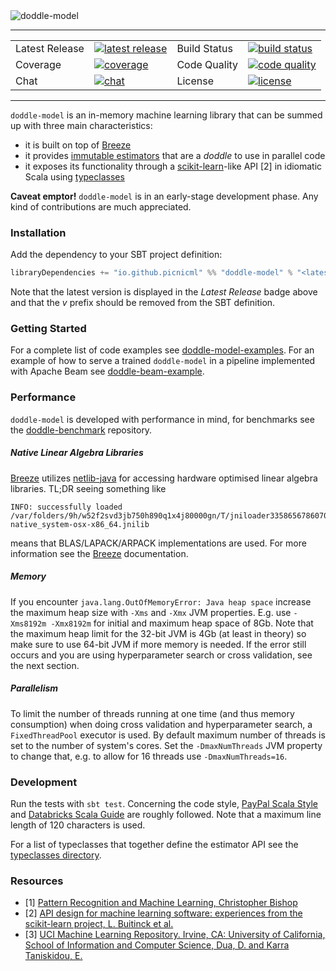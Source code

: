<img src="https://github.com/picnicml/doddle-model/blob/readme-header/.github/doddle-model-header.png" alt="doddle-model"/>

---

<table>
    <tr>
        <td>Latest Release</td>
        <td>
            <a href="https://search.maven.org/search?q=g:io.github.picnicml">
                <img src="https://img.shields.io/maven-central/v/io.github.picnicml/doddle-model_2.12.svg?style=flat-square&label=maven%20central" alt="latest release"/>
            </a>
        </td>
        <td>Build Status</td>
        <td>
            <a href="https://circleci.com/gh/picnicml/doddle-model">
                <img src="https://img.shields.io/circleci/project/github/picnicml/doddle-model/master.svg?style=flat-square&label=circleci" alt="build status"/>
            </a>
        </td>
    </tr>
    <tr>
        <td>Coverage</td>
        <td>
            <a href="https://app.codacy.com/project/inejc/doddle-model/dashboard">
                <img src="https://img.shields.io/codacy/coverage/9f1dad5c6d6041dd85db71adabba3e72.svg?style=flat-square&label=codacy" alt="coverage"/>
            </a>
        </td>
        <td>Code Quality</td>
        <td>
            <a href="https://app.codacy.com/project/inejc/doddle-model/dashboard">
                <img src="https://img.shields.io/codacy/grade/9f1dad5c6d6041dd85db71adabba3e72/master.svg?style=flat-square&label=codacy" alt="code quality"/>
            </a>
        </td>
    </tr>
    <tr>
        <td>Chat</td>
        <td>
            <a href="https://gitter.im/picnicml/doddle-model">
                <img src="https://img.shields.io/gitter/room/nwjs/nw.js.svg?style=flat-square&label=picnicml" alt="chat"/>
            </a>
        </td>
        <td>License</td>
        <td>
            <a href="https://github.com/picnicml/doddle-model/blob/master/LICENSE">
                <img src="https://img.shields.io/github/license/picnicml/doddle-model.svg?style=flat-square&label=picnicml" alt="license"/>
            </a>
        </td>
    </tr>
</table>

---

`doddle-model` is an in-memory machine learning library that can be summed up with three main characteristics:
* it is built on top of [Breeze](https://github.com/scalanlp/breeze)
* it provides [immutable estimators](https://en.wikipedia.org/wiki/Immutable_object) that are a _doddle_ to use in parallel code
* it exposes its functionality through a [scikit-learn](https://github.com/scikit-learn/scikit-learn)-like API [2] in idiomatic Scala using [typeclasses](https://en.wikipedia.org/wiki/Type_class)

**Caveat emptor!** `doddle-model` is in an early-stage development phase. Any kind of contributions are much appreciated.

### Installation
Add the dependency to your SBT project definition:
```scala
libraryDependencies += "io.github.picnicml" %% "doddle-model" % "<latest_version>"
```
Note that the latest version is displayed in the _Latest Release_ badge above and that the _v_ prefix should be removed from the SBT definition.

### Getting Started
For a complete list of code examples see [doddle-model-examples](https://github.com/picnicml/doddle-model-examples). For an example of how to serve a trained `doddle-model` in a pipeline implemented with Apache Beam see [doddle-beam-example](https://github.com/picnicml/doddle-beam-example).

### Performance
`doddle-model` is developed with performance in mind, for benchmarks see the [doddle-benchmark](https://github.com/picnicml/doddle-benchmark) repository.

##### Native Linear Algebra Libraries
[Breeze](https://github.com/scalanlp/breeze) utilizes [netlib-java](https://github.com/fommil/netlib-java) for accessing hardware optimised linear algebra libraries. TL;DR seeing something like
```
INFO: successfully loaded /var/folders/9h/w52f2svd3jb750h890q1x4j80000gn/T/jniloader3358656786070405996netlib-native_system-osx-x86_64.jnilib
```
means that BLAS/LAPACK/ARPACK implementations are used. For more information see the [Breeze](https://github.com/scalanlp/breeze) documentation.

##### Memory
If you encounter `java.lang.OutOfMemoryError: Java heap space` increase the maximum heap size with `-Xms` and `-Xmx` JVM properties. E.g. use `-Xms8192m -Xmx8192m` for initial and maximum heap space of 8Gb. Note that the maximum heap limit for the 32-bit JVM is 4Gb (at least in theory) so make sure to use 64-bit JVM if more memory is needed. If the error still occurs and you are using hyperparameter search or cross validation, see the next section.

##### Parallelism
To limit the number of threads running at one time (and thus memory consumption) when doing cross validation and hyperparameter search, a `FixedThreadPool` executor is used. By default maximum number of threads is set to the number of system's cores. Set the `-DmaxNumThreads` JVM property to change that, e.g. to allow for 16 threads use `-DmaxNumThreads=16`.

### Development
Run the tests with `sbt test`. Concerning the code style, [PayPal Scala Style](https://github.com/paypal/scala-style-guide) and [Databricks Scala Guide](https://github.com/databricks/scala-style-guide) are roughly followed. Note that a maximum line length of 120 characters is used.

For a list of typeclasses that together define the estimator API see the [typeclasses directory](https://github.com/picnicml/doddle-model/tree/master/src/main/scala/io/picnicml/doddlemodel/typeclasses).

### Resources
* [1] [Pattern Recognition and Machine Learning, Christopher Bishop](http://www.springer.com/gp/book/9780387310732)
* [2] [API design for machine learning software: experiences from the scikit-learn project, L. Buitinck et al.](https://arxiv.org/abs/1309.0238)
* [3] [UCI Machine Learning Repository. Irvine, CA: University of California, School of Information and Computer Science, Dua, D. and Karra Taniskidou, E.](http://archive.ics.uci.edu/ml)
